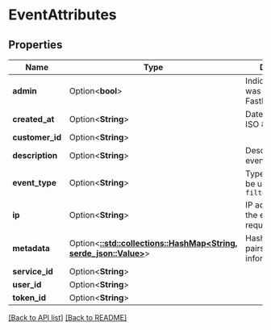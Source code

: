 # EventAttributes

## Properties

Name | Type | Description | Notes
------------ | ------------- | ------------- | -------------
**admin** | Option<**bool**> | Indicates if event was performed by Fastly. | 
**created_at** | Option<**String**> | Date and time in ISO 8601 format. | [readonly]
**customer_id** | Option<**String**> |  | [readonly]
**description** | Option<**String**> | Description of the event. | 
**event_type** | Option<**String**> | Type of event. Can be used with `filter[event_type]` | 
**ip** | Option<**String**> | IP addresses that the event was requested from. | 
**metadata** | Option<[**::std::collections::HashMap&lt;String, serde_json::Value&gt;**](SerdeJsonValue.md)> | Hash of key value pairs of additional information. | 
**service_id** | Option<**String**> |  | [readonly]
**user_id** | Option<**String**> |  | [readonly]
**token_id** | Option<**String**> |  | [readonly]

[[Back to API list]](../README.md#documentation-for-api-endpoints) [[Back to README]](../README.md)


